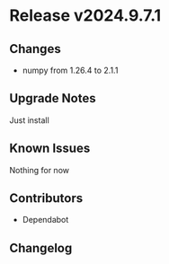 # Release v2024.9.7.1

## Changes

* numpy from 1.26.4 to 2.1.1 

## Upgrade Notes

Just install

## Known Issues

Nothing for now

## Contributors

* Dependabot

## Changelog

